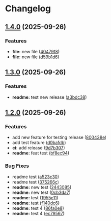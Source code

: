 # Changelog

## [1.4.0](https://github.com/fernandomendieta-facephi/demo-cici/compare/v1.3.0...v1.4.0) (2025-09-26)


### Features

* **file:** new file ([40479f8](https://github.com/fernandomendieta-facephi/demo-cici/commit/40479f8adec837506164f710a8a03cb929d2eda4))
* **file:** new file ([d59b1d6](https://github.com/fernandomendieta-facephi/demo-cici/commit/d59b1d6a22fb0da8b3e8f3a11554fb3430dac6ff))

## [1.3.0](https://github.com/fernandomendieta-facephi/demo-cici/compare/v1.2.0...v1.3.0) (2025-09-26)


### Features

* **readme:** test new release ([a3bdc38](https://github.com/fernandomendieta-facephi/demo-cici/commit/a3bdc38c1a034d003e77fe3fcc2cb2006db92ced))

## [1.2.0](https://github.com/fernandomendieta-facephi/demo-cici/compare/v1.1.0...v1.2.0) (2025-09-26)


### Features

* add new feature for testing release ([800438e](https://github.com/fernandomendieta-facephi/demo-cici/commit/800438eb9f2b5fb5a4219975b3993e26c3b0b653))
* add test feature ([d0bafdb](https://github.com/fernandomendieta-facephi/demo-cici/commit/d0bafdb756fbc2dac303a61871d970c083e0b7c4))
* **ci:** add release ([9d7b307](https://github.com/fernandomendieta-facephi/demo-cici/commit/9d7b307188f7cb8f981efa684700d6568ee965c9))
* **readme:** feat test ([bf8ec94](https://github.com/fernandomendieta-facephi/demo-cici/commit/bf8ec9481cbd32e63a2337162092d16bf83ca1e6))


### Bug Fixes

* readme test ([a523c30](https://github.com/fernandomendieta-facephi/demo-cici/commit/a523c302b237a4e8b3ae30d1b2f00d758da37a56))
* readme test ([375266c](https://github.com/fernandomendieta-facephi/demo-cici/commit/375266c421701691c4cd8b4aecdd4c4538585bd0))
* **readme:** new test ([2443085](https://github.com/fernandomendieta-facephi/demo-cici/commit/24430850703feb511816b7d3b854ff278d311a0b))
* **readme:** new test ([0cb3da7](https://github.com/fernandomendieta-facephi/demo-cici/commit/0cb3da74984b17e839c53fbb4379839d738d2dab))
* **readme:** test ([1955e11](https://github.com/fernandomendieta-facephi/demo-cici/commit/1955e117e2235aea78801c93142ff6c10c0be216))
* **readme:** test ([f140dc6](https://github.com/fernandomendieta-facephi/demo-cici/commit/f140dc6d2fc9fb3b35f6a852def188180fbb6272))
* **readme:** test 4 ([86fa0e8](https://github.com/fernandomendieta-facephi/demo-cici/commit/86fa0e87c54f991db36e46df14ff49c2f2f0156b))
* **readme:** test 4 ([ec79567](https://github.com/fernandomendieta-facephi/demo-cici/commit/ec79567abba15a67f3a1b579566ef7e0f2bd7a64))
